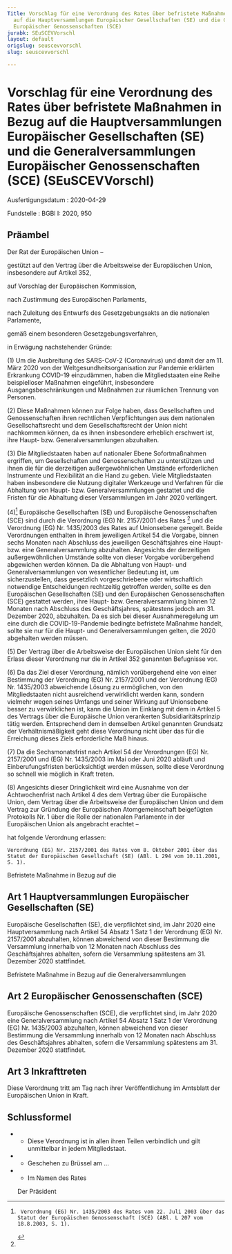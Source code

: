 ```yaml
---
Title: Vorschlag für eine Verordnung des Rates über befristete Maßnahmen in Bezug
  auf die Hauptversammlungen Europäischer Gesellschaften (SE) und die Generalversammlungen
  Europäischer Genossenschaften (SCE)
jurabk: SEuSCEVVorschl
layout: default
origslug: seuscevvorschl
slug: seuscevvorschl

---
```


# Vorschlag für eine Verordnung des Rates über befristete Maßnahmen in Bezug auf die Hauptversammlungen Europäischer Gesellschaften (SE) und die Generalversammlungen Europäischer Genossenschaften (SCE) (SEuSCEVVorschl)

Ausfertigungsdatum
:   2020-04-29

Fundstelle
:   BGBl I: 2020, 950


## Präambel

Der Rat der Europäischen Union –

gestützt auf den Vertrag über die Arbeitsweise der Europäischen Union, insbesondere auf Artikel 352,

auf Vorschlag der Europäischen Kommission,

nach Zustimmung des Europäischen Parlaments,

nach Zuleitung des Entwurfs des Gesetzgebungsakts an die nationalen Parlamente,

gemäß einem besonderen Gesetzgebungsverfahren,

in Erwägung nachstehender Gründe:

(1) Um die Ausbreitung des SARS-CoV-2 (Coronavirus) und damit der am 11. März 2020 von der Weltgesundheitsorganisation zur Pandemie erklärten Erkrankung COVID-19 einzudämmen, haben die Mitgliedstaaten eine Reihe beispielloser Maßnahmen eingeführt, insbesondere Ausgangsbeschränkungen und Maßnahmen zur räumlichen Trennung von Personen.


(2) Diese Maßnahmen können zur Folge haben, dass Gesellschaften und Genossenschaften ihren rechtlichen Verpflichtungen aus dem nationalen Gesellschaftsrecht und dem Gesellschaftsrecht der Union nicht nachkommen können, da es ihnen insbesondere erheblich erschwert ist, ihre Haupt- bzw. Generalversammlungen abzuhalten.


(3) Die Mitgliedstaaten haben auf nationaler Ebene Sofortmaßnahmen ergriffen, um Gesellschaften und Genossenschaften zu unterstützen und ihnen die für die derzeitigen außergewöhnlichen Umstände erforderlichen Instrumente und Flexibilität an die Hand zu geben. Viele Mitgliedstaaten haben insbesondere die Nutzung digitaler Werkzeuge und Verfahren für die Abhaltung von Haupt- bzw. Generalversammlungen gestattet und die Fristen für die Abhaltung dieser Versammlungen im Jahr 2020 verlängert.


(4)[^F811853_1_BJNR095000020BJNE000100000]
 Europäische Gesellschaften (SE) und Europäische Genossenschaften (SCE) sind durch die Verordnung (EG) Nr. 2157/2001 des Rates
[^F811853_2_BJNR095000020BJNE000100000]
    und die Verordnung (EG) Nr. 1435/2003 des Rates
    auf Unionsebene geregelt. Beide Verordnungen enthalten in ihrem jeweiligen Artikel 54 die Vorgabe, binnen sechs Monaten nach Abschluss des jeweiligen Geschäftsjahres eine Haupt- bzw. eine Generalversammlung abzuhalten. Angesichts der derzeitigen außergewöhnlichen Umstände sollte von dieser Vorgabe vorübergehend abgewichen werden können. Da die Abhaltung von Haupt- und Generalversammlungen von wesentlicher Bedeutung ist, um sicherzustellen, dass gesetzlich vorgeschriebene oder wirtschaftlich notwendige Entscheidungen rechtzeitig getroffen werden, sollte es den Europäischen Gesellschaften (SE) und den Europäischen Genossenschaften (SCE) gestattet werden, ihre Haupt- bzw. Generalversammlung binnen 12 Monaten nach Abschluss des Geschäftsjahres, spätestens jedoch am 31. Dezember 2020, abzuhalten. Da es sich bei dieser Ausnahmeregelung um eine durch die COVID-19-Pandemie bedingte befristete Maßnahme handelt, sollte sie nur für die Haupt- und Generalversammlungen gelten, die 2020 abgehalten werden müssen.


(5) Der Vertrag über die Arbeitsweise der Europäischen Union sieht für den Erlass dieser Verordnung nur die in Artikel 352 genannten Befugnisse vor.


(6) Da das Ziel dieser Verordnung, nämlich vorübergehend eine von einer Bestimmung der Verordnung (EG) Nr. 2157/2001 und der Verordnung (EG) Nr. 1435/2003 abweichende Lösung zu ermöglichen, von den Mitgliedstaaten nicht ausreichend verwirklicht werden kann, sondern vielmehr wegen seines Umfangs und seiner Wirkung auf Unionsebene besser zu verwirklichen ist, kann die Union im Einklang mit dem in Artikel 5 des Vertrags über die Europäische Union verankerten Subsidiaritätsprinzip tätig werden. Entsprechend dem in demselben Artikel genannten Grundsatz der Verhältnismäßigkeit geht diese Verordnung nicht über das für die Erreichung dieses Ziels erforderliche Maß hinaus.


(7) Da die Sechsmonatsfrist nach Artikel 54 der Verordnungen (EG) Nr. 2157/2001 und (EG) Nr. 1435/2003 im Mai oder Juni 2020 abläuft und Einberufungsfristen berücksichtigt werden müssen, sollte diese Verordnung so schnell wie möglich in Kraft treten.


(8) Angesichts dieser Dringlichkeit wird eine Ausnahme von der Achtwochenfrist nach Artikel 4 des dem Vertrag über die Europäische Union, dem Vertrag über die Arbeitsweise der Europäischen Union und dem Vertrag zur Gründung der Europäischen Atomgemeinschaft beigefügten Protokolls Nr. 1 über die Rolle der nationalen Parlamente in der Europäischen Union als angebracht erachtet –




hat folgende Verordnung erlassen:




    Verordnung (EG) Nr. 2157/2001 des Rates vom 8. Oktober 2001 über das Statut der Europäischen Gesellschaft (SE) (ABl. L 294 vom 10.11.2001, S. 1).
[^F811853_1_BJNR095000020BJNE000100000]:     Verordnung (EG) Nr. 1435/2003 des Rates vom 22. Juli 2003 über das Statut der Europäischen Genossenschaft (SCE) (ABl. L 207 vom 18.8.2003, S. 1).
[^F811853_2_BJNR095000020BJNE000100000]: 
Befristete Maßnahme in Bezug auf die

## Art 1 Hauptversammlungen Europäischer Gesellschaften (SE)

Europäische Gesellschaften (SE), die verpflichtet sind, im Jahr 2020 eine Hauptversammlung nach Artikel 54 Absatz 1 Satz 1 der Verordnung (EG) Nr.
2157/2001              abzuhalten, können abweichend von dieser Bestimmung die Versammlung innerhalb von 12 Monaten nach Abschluss des Geschäftsjahres abhalten, sofern die Versammlung spätestens am 31. Dezember 2020 stattfindet.

Befristete Maßnahme
in Bezug auf die Generalversammlungen

## Art 2 Europäischer Genossenschaften (SCE)

Europäische Genossenschaften (SCE), die verpflichtet sind, im Jahr 2020 eine Generalversammlung nach Artikel 54 Absatz 1 Satz 1 der Verordnung (EG) Nr.
1435/2003              abzuhalten, können abweichend von dieser Bestimmung die Versammlung innerhalb von 12 Monaten nach Abschluss des Geschäftsjahres abhalten, sofern die Versammlung spätestens am 31. Dezember 2020 stattfindet.


## Art 3 Inkrafttreten

Diese Verordnung tritt am Tag nach ihrer Veröffentlichung im Amtsblatt der Europäischen Union in Kraft.


## Schlussformel


*    *   Diese Verordnung ist in allen ihren Teilen verbindlich und gilt unmittelbar in jedem Mitgliedstaat.



*    *   Geschehen zu Brüssel am ...



*    *   Im Namen des Rates

        Der Präsident




